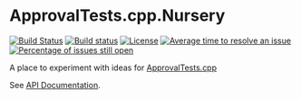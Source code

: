 # ApprovalTests.cpp.Nursery

[![Build Status](https://travis-ci.com/claremacrae/ApprovalTests.cpp.Nursery.svg?branch=master)](https://travis-ci.com/claremacrae/ApprovalTests.cpp.Nursery)
[![Build status](https://ci.appveyor.com/api/projects/status/iqtnpa83t13os98v/branch/master?svg=true)](https://ci.appveyor.com/project/claremacrae/approvaltests-cpp-nursery/branch/master)
[![License](https://img.shields.io/badge/License-Apache%202.0-blue.svg)](https://opensource.org/licenses/Apache-2.0)
[![Average time to resolve an issue](http://isitmaintained.com/badge/resolution/claremacrae/ApprovalTests.cpp.Nursery.svg)](http://isitmaintained.com/project/claremacrae/ApprovalTests.cpp.Nursery "Average time to resolve an issue")
[![Percentage of issues still open](http://isitmaintained.com/badge/open/claremacrae/ApprovalTests.cpp.Nursery.svg)](http://isitmaintained.com/project/claremacrae/ApprovalTests.cpp.Nursery "Percentage of issues still open")

A place to experiment with ideas for [ApprovalTests.cpp](https://github.com/approvals/ApprovalTests.cpp)

See [API Documentation](https://approvaltestscppnursery.readthedocs.io/en/latest/).

